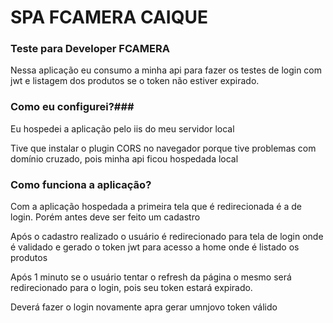 # SPA FCAMERA CAIQUE #


### Teste para Developer FCAMERA ###

Nessa aplicação eu consumo a minha api para fazer os testes de login com jwt e listagem dos produtos se o token não estiver expirado.

### Como eu configurei?###

Eu hospedei a aplicação pelo iis do meu servidor local

Tive que instalar o plugin CORS no navegador porque tive problemas com domínio cruzado, pois minha api ficou hospedada local

### Como funciona a aplicação? ###

Com a aplicação hospedada a primeira tela que é redirecionada é a de login.
Porém antes deve ser feito um cadastro

Após o cadastro realizado o usuário é redirecionado para tela de login onde é validado e gerado o token jwt para acesso a home onde é listado os produtos

Após 1 minuto se o usuário tentar o refresh da página o mesmo será redirecionado para o login, pois seu token estará expirado.

Deverá fazer o login novamente apra gerar umnjovo token válido